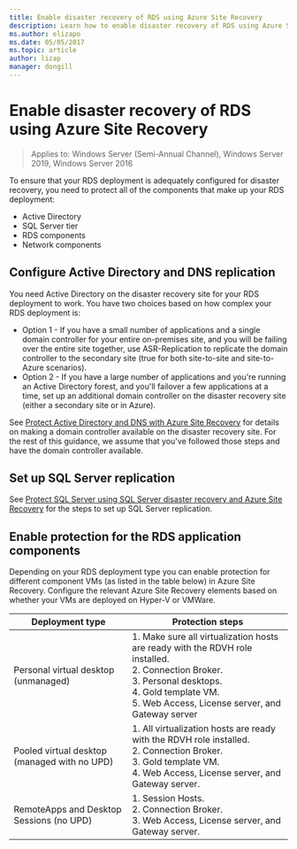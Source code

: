 ```yaml
---
title: Enable disaster recovery of RDS using Azure Site Recovery
description: Learn how to enable disaster recovery of RDS using Azure Site Recovery.
ms.author: elizapo
ms.date: 05/05/2017
ms.topic: article
author: lizap
manager: dongill
---
```

# Enable disaster recovery of RDS using Azure Site Recovery

>Applies to: Windows Server (Semi-Annual Channel), Windows Server 2019, Windows Server 2016

To ensure that your RDS deployment is adequately configured for disaster recovery, you need to protect all of the components that make up your RDS deployment:

- Active Directory
- SQL Server tier
- RDS components
- Network components

## Configure Active Directory and DNS replication

You need Active Directory on the disaster recovery site for your RDS deployment to work. You have two choices based on how complex your RDS deployment is:

- Option 1 - If you have a small number of applications and a single domain controller for your entire on-premises site, and you will be failing over the entire site together, use ASR-Replication to replicate the domain controller to the secondary site (true for both site-to-site and site-to-Azure scenarios).
- Option 2 - If you have a large number of applications and you're running an Active Directory forest, and you'll failover a few applications at a time, set up an additional domain controller on the disaster recovery site (either a secondary site or in Azure).

See [Protect Active Directory and DNS with Azure Site Recovery](/azure/site-recovery/site-recovery-active-directory) for details on making a domain controller available on the disaster recovery site. For the rest of this guidance, we assume that you've followed those steps and have the domain controller available.

## Set up SQL Server replication

See [Protect SQL Server using SQL Server disaster recovery and Azure Site Recovery](/azure/site-recovery/site-recovery-sql) for the steps to set up SQL Server replication.

## Enable protection for the RDS application components

Depending on your RDS deployment type you can enable protection for different component VMs (as listed in the table below) in Azure Site Recovery. Configure the relevant Azure Site Recovery elements based on whether your VMs are deployed on Hyper-V or VMWare.


|               Deployment type                |                                                                                                     Protection steps                                                                                                     |
|----------------------------------------------|--------------------------------------------------------------------------------------------------------------------------------------------------------------------------------------------------------------------------|
|     Personal virtual desktop (unmanaged)     | 1. Make sure all virtualization hosts are ready with the RDVH role installed.    </br>2. Connection Broker.  </br>3. Personal desktops. </br>4. Gold template VM. </br>5. Web Access, License server, and Gateway server |
| Pooled virtual desktop (managed with no UPD) |                    1. All virtualization hosts are ready with the RDVH role installed.  </br>2. Connection Broker.  </br>3. Gold template VM. </br>4. Web Access, License server, and Gateway server.                    |
|   RemoteApps and Desktop Sessions (no UPD)   |                                                          1. Session Hosts.  </br>2. Connection Broker. </br>3. Web Access, License server, and Gateway server.                                                           |

